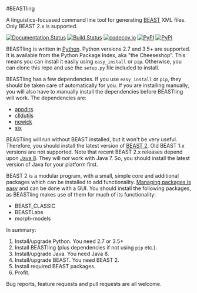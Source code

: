 #BEASTling

A linguistics-focussed command line tool for generating
[BEAST](http://beast2.org) XML files.  Only BEAST 2.x is supported.

[![Documentation Status](https://readthedocs.org/projects/beastling/badge/?version=latest)](http://beastling.readthedocs.org/en/latest/?badge=latest)
[![Build Status](https://github.com/lmaurits/BEASTling/workflows/tests/badge.svg)](https://github.com/lmaurits/BEASTling/actions?query=workflow%3Atests)
[![codecov.io](http://codecov.io/github/lmaurits/BEASTling/coverage.svg?branch=main)](http://codecov.io/github/lmaurits/BEASTling?branch=main)
[![PyPI](https://img.shields.io/pypi/v/beastling.svg)](https://pypi.python.org/pypi/beastling)
[![PyPI](https://img.shields.io/pypi/pyversions/beastling.svg)](https://pypi.python.org/pypi/beastling)

BEASTling is written in [Python](http://python.org).  Python versions 2.7 and
3.5+ are supported.  It is available from the Python Package Index, aka "the
Cheeseshop".  This means you can install it easily using `easy_install` or
`pip`.  Otherwise, you can clone this repo and use the `setup.py` file
included to install.

BEASTling has a few dependencies.  If you use `easy_install` or `pip`, they
should be taken care of automatically for you.  If you are installing manually,
you will also have to manually install the dependencies before BEASTling will
work.  The dependencies are:

* [appdirs](https://pypi.python.org/pypi/appdirs)
* [clldutils](https://pypi.python.org/pypi/clldutils)
* [newick](https://pypi.python.org/pypi/newick)
* [six](https://pypi.python.org/pypi/six)

BEASTling will run without BEAST installed, but it won't be very useful.
Therefore, you should install the latest version of [BEAST
2](http://beast2.org/).  Old BEAST 1.x versions are not supported.  Note that
recent BEAST 2.x releases depend upon [Java
8](http://www.oracle.com/technetwork/java/javase/overview/java8-2100321.html).
They will *not* work with Java 7.  So, you should install the latest version of
Java for your platform first.

BEAST 2 is a modular program, with a small, simple core and additional packages
which can be installed to add functionality.  [Managing packages is
easy](http://beast2.org/managing-packages/) and can be done with a GUI.  You
should install the following packages, as BEASTling makes use of them for much
of its functionality:

* BEAST_CLASSIC
* BEASTLabs
* morph-models

In summary:

1. Install/upgrade Python.  You need 2.7 or 3.5+
2. Install BEASTling (plus dependencies if not using `pip` etc.).
3. Install/upgrade Java.  You need Java 8.
4. Install/upgrade BEAST.  You need BEAST 2.
5. Install required BEAST packages.
6. Profit.

Bug reports, feature requests and pull requests are all welcome.
